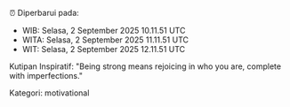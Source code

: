 ⏰ Diperbarui pada:
- WIB: Selasa, 2 September 2025 10.11.51 UTC
- WITA: Selasa, 2 September 2025 11.11.51 UTC
- WIT: Selasa, 2 September 2025 12.11.51 UTC

Kutipan Inspiratif:
"Being strong means rejoicing in who you are, complete with imperfections."


Kategori: motivational

